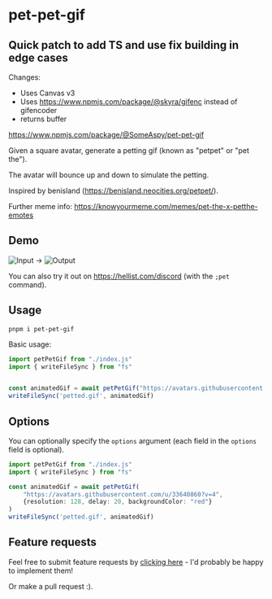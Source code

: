 # pet-pet-gif

## Quick patch to add TS and use fix building in edge cases

Changes:

- Uses Canvas v3
- Uses <https://www.npmjs.com/package/@skyra/gifenc> instead of gifencoder
- returns buffer

<https://www.npmjs.com/package/@SomeAspy/pet-pet-gif>

Given a square avatar, generate a petting gif (known as "petpet" or "pet the").

The avatar will bounce up and down to simulate the petting.

Inspired by benisland (<https://benisland.neocities.org/petpet/>).

Further meme info: <https://knowyourmeme.com/memes/pet-the-x-petthe-emotes>

## Demo

![Input](/example/input.png) → ![Output](/example/output.gif)

You can also try it out on <https://hellist.com/discord> (with the `;pet` command).

## Usage

`pnpm i pet-pet-gif`

Basic usage:

```ts
import petPetGif from "./index.js"
import { writeFileSync } from "fs"


const animatedGif = await petPetGif("https://avatars.githubusercontent.com/u/33640860?v=4")
writeFileSync('petted.gif', animatedGif)
```

## Options

You can optionally specify the `options` argument (each field in the `options` field is optional).

```ts
import petPetGif from "./index.js"
import { writeFileSync } from "fs"

const animatedGif = await petPetGif(
    "https://avatars.githubusercontent.com/u/33640860?v=4",
    {resolution: 128, delay: 20, backgroundColor: "red"}
)
writeFileSync('petted.gif', animatedGif)
```

## Feature requests

Feel free to submit feature requests by [clicking here](https://github.com/someaspy/pet-pet-gif/issues/new) - I'd probably be happy to implement them!

Or make a pull request :).
